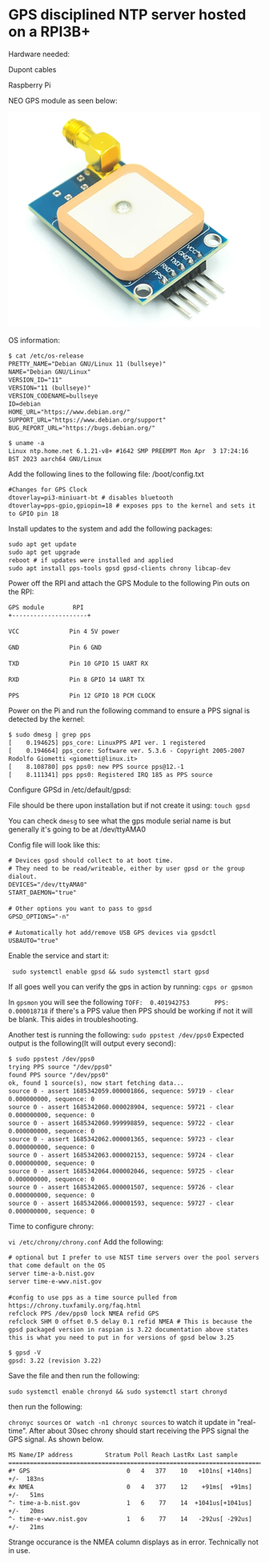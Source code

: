 # GPS disciplined NTP server hosted on a RPI3B+

Hardware needed: 

Dupont cables

Raspberry Pi

NEO GPS module as seen below:

![GPS module](gps.png?raw=true "GPS module")

OS information: 

```
$ cat /etc/os-release 
PRETTY_NAME="Debian GNU/Linux 11 (bullseye)"
NAME="Debian GNU/Linux"
VERSION_ID="11"
VERSION="11 (bullseye)"
VERSION_CODENAME=bullseye
ID=debian
HOME_URL="https://www.debian.org/"
SUPPORT_URL="https://www.debian.org/support"
BUG_REPORT_URL="https://bugs.debian.org/"
```

```
$ uname -a 
Linux ntp.home.net 6.1.21-v8+ #1642 SMP PREEMPT Mon Apr  3 17:24:16 BST 2023 aarch64 GNU/Linux
```

Add the following lines to the following file: /boot/config.txt

```
#Changes for GPS Clock
dtoverlay=pi3-miniuart-bt # disables bluetooth
dtoverlay=pps-gpio,gpiopin=18 # exposes pps to the kernel and sets it to GPIO pin 18
```
Install updates to the system and add the following packages:

```
sudo apt get update
sudo apt get upgrade 
reboot # if updates were installed and applied
sudo apt install pps-tools gpsd gpsd-clients chrony libcap-dev
```
Power off the RPI and attach the GPS Module to the following Pin outs on the RPI:
```
GPS module        RPI
+---------------------+

VCC              Pin 4 5V power

GND              Pin 6 GND

TXD              Pin 10 GPIO 15 UART RX

RXD              Pin 8 GPIO 14 UART TX

PPS              Pin 12 GPIO 18 PCM CLOCK
```

Power on the Pi and run the following command to ensure a PPS signal is detected by the kernel:
```
$ sudo dmesg | grep pps
[    0.194625] pps_core: LinuxPPS API ver. 1 registered
[    0.194664] pps_core: Software ver. 5.3.6 - Copyright 2005-2007 Rodolfo Giometti <giometti@linux.it>
[    8.108780] pps pps0: new PPS source pps@12.-1
[    8.111341] pps pps0: Registered IRQ 185 as PPS source
```
Configure GPSd in /etc/default/gpsd:

File should be there upon installation but if not create it using: ```touch gpsd```

You can check ```dmesg``` to see what the gps module serial name is but generally it's going to be at /dev/ttyAMA0

Config file will look like this:

```
# Devices gpsd should collect to at boot time.
# They need to be read/writeable, either by user gpsd or the group dialout.
DEVICES="/dev/ttyAMA0"
START_DAEMON="true"

# Other options you want to pass to gpsd
GPSD_OPTIONS="-n"

# Automatically hot add/remove USB GPS devices via gpsdctl
USBAUTO="true"
```
Enable the service and start it:

``` sudo systemctl enable gpsd && sudo systemctl start gpsd```

If all goes well you can verify the gps in action by running: ``` cgps or gpsmon ```

In ```gpsmon``` you will see the following ```TOFF:  0.401942753       PPS:  0.000018718``` if there's a PPS value then PPS should be working if not it will be blank. This aides in troubleshooting.

Another test is running the following: ``` sudo ppstest /dev/pps0 ```
Expected output is the following(It will output every second): 
```
$ sudo ppstest /dev/pps0
trying PPS source "/dev/pps0"
found PPS source "/dev/pps0"
ok, found 1 source(s), now start fetching data...
source 0 - assert 1685342059.000001866, sequence: 59719 - clear  0.000000000, sequence: 0
source 0 - assert 1685342060.000028904, sequence: 59721 - clear  0.000000000, sequence: 0
source 0 - assert 1685342060.999998859, sequence: 59722 - clear  0.000000000, sequence: 0
source 0 - assert 1685342062.000001365, sequence: 59723 - clear  0.000000000, sequence: 0
source 0 - assert 1685342063.000002153, sequence: 59724 - clear  0.000000000, sequence: 0
source 0 - assert 1685342064.000002046, sequence: 59725 - clear  0.000000000, sequence: 0
source 0 - assert 1685342065.000001507, sequence: 59726 - clear  0.000000000, sequence: 0
source 0 - assert 1685342066.000001593, sequence: 59727 - clear  0.000000000, sequence: 0
```

Time to configure chrony:

```vi /etc/chrony/chrony.conf```
Add the following:
```
# optional but I prefer to use NIST time servers over the pool servers that come default on the OS
server time-a-b.nist.gov 
server time-e-wwv.nist.gov

#config to use pps as a time source pulled from https://chrony.tuxfamily.org/faq.html
refclock PPS /dev/pps0 lock NMEA refid GPS
refclock SHM 0 offset 0.5 delay 0.1 refid NMEA # This is because the gpsd packaged version in raspian is 3.22 documentation above states this is what you need to put in for versions of gpsd below 3.25
```
```
$ gpsd -V
gpsd: 3.22 (revision 3.22)
```

Save the file and then run the following:

```sudo systemctl enable chronyd && sudo systemctl start chronyd```

then run the following:

```chronyc sources``` or ``` watch -n1 chronyc sources``` to watch it update in "real-time".
After about 30sec chrony should start receiving the PPS signal the GPS signal. As shown below.

```
MS Name/IP address         Stratum Poll Reach LastRx Last sample               
===============================================================================
#* GPS                           0   4   377    10   +101ns[ +140ns] +/-  183ns
#x NMEA                          0   4   377    12    +91ms[  +91ms] +/-   51ms
^- time-a-b.nist.gov             1   6    77    14  +1041us[+1041us] +/-   20ms
^- time-e-wwv.nist.gov           1   6    77    14   -292us[ -292us] +/-   21ms
```
Strange occurance is the NMEA column displays as in error. Technically not in use. 








